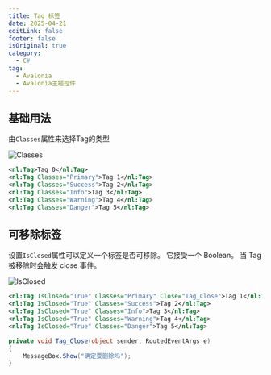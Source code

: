 ```yaml
---
title: Tag 标签
date: 2025-04-21
editLink: false
footer: false
isOriginal: true
category:
  - C#
tag:
  - Avalonia
  - Avalonia主题控件
---
```


## 基础用法

由`Classes`属性来选择Tag的类型

![Classes](https://image.ilyl.life:8443/avalonia-theme/tag/tag.png)

```xml
<nl:Tag>Tag 0</nl:Tag>
<nl:Tag Classes="Primary">Tag 1</nl:Tag>
<nl:Tag Classes="Success">Tag 2</nl:Tag>
<nl:Tag Classes="Info">Tag 3</nl:Tag>
<nl:Tag Classes="Warning">Tag 4</nl:Tag>
<nl:Tag Classes="Danger">Tag 5</nl:Tag>
```

## 可移除标签

设置`IsClosed`属性可以定义一个标签是否可移除。 它接受一个 Boolean。 当 Tag 被移除时会触发 close 事件。

![IsClosed](https://image.ilyl.life:8443/avalonia-theme/tag/tag-isclosed.gif)

```xml
<nl:Tag IsClosed="True" Classes="Primary" Close="Tag_Close">Tag 1</nl:Tag>
<nl:Tag IsClosed="True" Classes="Success">Tag 2</nl:Tag>
<nl:Tag IsClosed="True" Classes="Info">Tag 3</nl:Tag>
<nl:Tag IsClosed="True" Classes="Warning">Tag 4</nl:Tag>
<nl:Tag IsClosed="True" Classes="Danger">Tag 5</nl:Tag>
```

```cs
private void Tag_Close(object sender, RoutedEventArgs e)
{
    MessageBox.Show("确定要删除吗");
}
```
